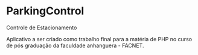 ParkingControl
==============

Controle de Estacionamento

Aplicativo a ser criado como trabalho final para a matéria de PHP no curso de pós graduação da faculdade 
anhanguera - FACNET.


